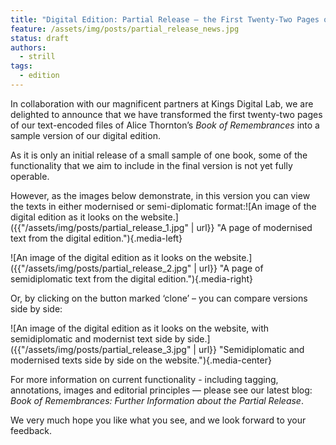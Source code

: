 ```yaml
---
title: "Digital Edition: Partial Release – the First Twenty-Two Pages of a Book of Remembrances"
feature: /assets/img/posts/partial_release_news.jpg
status: draft
authors:
  - strill
tags:
  - edition
---
```


In collaboration with our magnificent partners at Kings Digital Lab, we are delighted to announce that we have transformed the first twenty-two pages of our text-encoded files of Alice Thornton’s *Book of Remembrances* into a sample version of our digital edition. 

As it is only an initial release of a small sample of one book, some of the functionality that we aim to include in the final version is not yet fully operable. 

However, as the images below demonstrate, in this version you can view the texts in either modernised or semi-diplomatic format:![An image of the digital edition as it looks on the website.]({{"/assets/img/posts/partial_release_1.jpg" | url}} "A page of modernised text from the digital edition."){.media-left}


![An image of the digital edition as it looks on the website.]({{"/assets/img/posts/partial_release_2.jpg" | url}} "A page of semidiplomatic text from the digital edition."){.media-right}


Or, by clicking on the button marked ‘clone’ – you can compare versions side by side:

![An image of the digital edition as it looks on the website, with semidiplomatic and modernist text side by side.]({{"/assets/img/posts/partial_release_3.jpg" | url}} "Semidiplomatic and modernised texts side by side on the website."){.media-center}

For more information on current functionality - including tagging, annotations, images and editorial principles — please see our latest blog: *Book of Remembrances: Further Information about the Partial Release*.

We very much hope you like what you see, and we look forward to your feedback.

